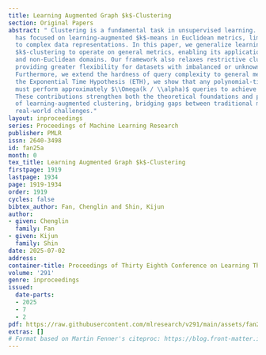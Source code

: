 ```yaml
---
title: Learning Augmented Graph $k$-Clustering
section: Original Papers
abstract: " Clustering is a fundamental task in unsupervised learning. Previous research
  has focused on learning-augmented $k$-means in Euclidean metrics, limiting its applicability
  to complex data representations. In this paper, we generalize learning-augmented
  $k$-clustering to operate on general metrics, enabling its application to graph-structured
  and non-Euclidean domains. Our framework also relaxes restrictive cluster size constraints,
  providing greater flexibility for datasets with imbalanced or unknown cluster distributions.
  Furthermore, we extend the hardness of query complexity to general metrics: under
  the Exponential Time Hypothesis (ETH), we show that any polynomial-time algorithm
  must perform approximately $\\Omega(k / \\alpha)$ queries to achieve a $(1 + \\alpha)$-approximation.
  These contributions strengthen both the theoretical foundations and practical applicability
  of learning-augmented clustering, bridging gaps between traditional methods and
  real-world challenges."
layout: inproceedings
series: Proceedings of Machine Learning Research
publisher: PMLR
issn: 2640-3498
id: fan25a
month: 0
tex_title: Learning Augmented Graph $k$-Clustering
firstpage: 1919
lastpage: 1934
page: 1919-1934
order: 1919
cycles: false
bibtex_author: Fan, Chenglin and Shin, Kijun
author:
- given: Chenglin
  family: Fan
- given: Kijun
  family: Shin
date: 2025-07-02
address:
container-title: Proceedings of Thirty Eighth Conference on Learning Theory
volume: '291'
genre: inproceedings
issued:
  date-parts:
  - 2025
  - 7
  - 2
pdf: https://raw.githubusercontent.com/mlresearch/v291/main/assets/fan25a/fan25a.pdf
extras: []
# Format based on Martin Fenner's citeproc: https://blog.front-matter.io/posts/citeproc-yaml-for-bibliographies/
---
```

